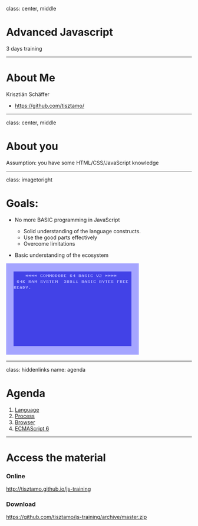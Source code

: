 class: center, middle

# Advanced Javascript

3 days training

---

# About Me

Krisztián Schäffer

 - https://github.com/tisztamo/

---
class: center, middle

# About you

Assumption: you have some HTML/CSS/JavaScript knowledge

---
class: imagetoright

# Goals:

- No more BASIC programming in JavaScript
  - Solid understanding of the language constructs.
  - Use the good parts effectively
  - Overcome limitations

- Basic understanding of the ecosystem 

![c64](img/c64.gif)

---
class: hiddenlinks
name: agenda

# Agenda

1. [Language](?language.md)
2. [Process](?process.md)
3. [Browser](?browser.md)
4. [ECMAScript 6](?es6.md)

---

# Access the material

### Online

http://tisztamo.github.io/js-training

### Download

https://github.com/tisztamo/js-training/archive/master.zip


